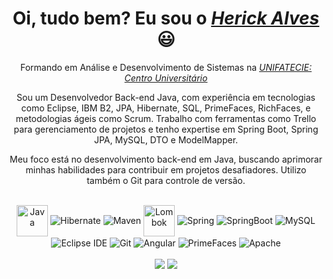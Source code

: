 <div>
  <h1 align="center">Oi, tudo bem? Eu sou o <a href="https://www.linkedin.com/in/herick-kgb222/"><i>Herick Alves</i></a> 😃️</h1>
  <p align="center">Formando em Análise e Desenvolvimento de Sistemas na <a href="https://www.unifatecie.edu.br/"><i>UNIFATECIE: Centro Universitário</i></a> 
<p align="center">
  Sou um Desenvolvedor Back-end Java, com experiência em tecnologias como Eclipse, IBM B2, JPA, Hibernate, SQL, PrimeFaces, RichFaces, e metodologias ágeis como Scrum.
  Trabalho com ferramentas como Trello para gerenciamento de projetos e tenho expertise em Spring Boot, Spring JPA, MySQL, DTO e ModelMapper.
</p>

<p align="center">
  Meu foco está no desenvolvimento back-end em Java, buscando aprimorar minhas habilidades para contribuir em projetos desafiadores. Utilizo também o Git para controle de versão.
</p>
</div>
<div align="center" valign="top"><br>
   <img align="center" alt="Java" height="50" width="50" src="https://user-images.githubusercontent.com/25181517/117201156-9a724800-adec-11eb-9a9d-3cd0f67da4bc.png">
   <img align="center" alt="Hibernate" src="https://img.shields.io/static/v1?style=for-the-badge&message=Hibernate&color=59666C&logo=Hibernate&logoColor=FFFFFF&label=">
   <img align="center" alt="Maven" src="https://img.shields.io/static/v1?style=for-the-badge&message=Apache+Maven&color=C71A36&logo=Apache+Maven&logoColor=FFFFFF&label=">
   <img align="center" alt="Lombok" height="50" width="50" src="https://user-images.githubusercontent.com/25181517/190229463-87fa862f-ccf0-48da-8023-940d287df610.png">
   <img align="center" alt="Spring" src="https://img.shields.io/static/v1?style=for-the-badge&message=Spring&color=6DB33F&logo=Spring&logoColor=FFFFFF&label=">
   <img align="center" alt="SpringBoot" src="https://img.shields.io/badge/Spring_Boot-F2F4F9?style=for-the-badge&logo=spring-boot">
   <img align="center" alt="MySQL" src="https://img.shields.io/static/v1?style=for-the-badge&message=MySQL&color=4479A1&logo=MySQL&logoColor=FFFFFF&label=">
   <img align="center" alt="Eclipse IDE" src="https://img.shields.io/static/v1?style=for-the-badge&message=Eclipse+IDE&color=2C2255&logo=Eclipse+IDE&logoColor=FFFFFF&label="> 
   <img align="center" alt="Git" src="https://img.shields.io/static/v1?style=for-the-badge&message=Git&color=F05032&logo=Git&logoColor=FFFFFF&label=">
   <img align="center" alt="Angular" src="https://img.shields.io/badge/Angular-DD0031?style=for-the-badge&logo=angular&logoColor=white">
   <img align="center" alt="PrimeFaces" src="https://primefaces.org/showcase/javax.faces.resource/images/primefaces-logo.svg.xhtml?ln=showcase">
   <img align="center" alt="Apache" src="https://img.shields.io/static/v1?style=for-the-badge&message=Apache&color=D22128&logo=Apache&logoColor=FFFFFF&label=">
</div><br>

<div align="center">
  <a href="https://wa.me/5531995309630" target="_blank"><img src="https://img.shields.io/badge/WhatsApp-25D366?style=for-the-badge&logo=whatsapp&logoColor=white" target="_blank"></a>
  <a href="https://www.linkedin.com/in/herick-kgb222/" target="_blank"><img src="https://img.shields.io/badge/-LinkedIn-%230077B5?style=for-the-badge&logo=linkedin&logoColor=white" target="_blank"></a> 
</div>
